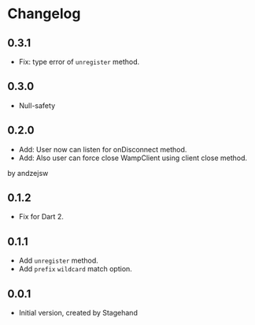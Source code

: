 # Changelog

## 0.3.1

- Fix: type error of ```unregister``` method.

## 0.3.0

- Null-safety

## 0.2.0

- Add: User now can listen for onDisconnect method.
- Add: Also user can force close WampClient using client close method.

by andzejsw

## 0.1.2

- Fix for Dart 2.

## 0.1.1

- Add ```unregister``` method.
- Add ```prefix``` ```wildcard``` match option.

## 0.0.1

- Initial version, created by Stagehand
